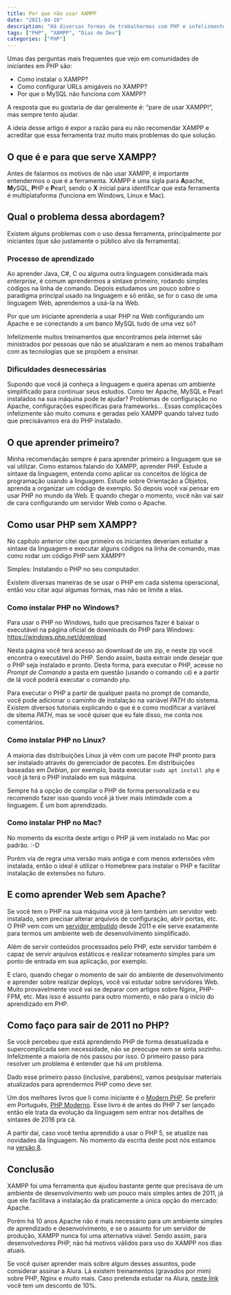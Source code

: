 ```yaml
---
title: Por que não usar XAMPP
date: "2021-04-10"
description: "Há diversas formas de trabalharmos com PHP e infelizmente uma das mais ensinadas é através do XAMPP. Neste artigo vamos resopnder a pergunta “Por que não usar XAMPP?”"
tags: ["PHP", "XAMPP", "Dias de Dev"]
categories: ["PHP"]
---
```

Umas das perguntas mais frequentes que vejo em comunidades de iniciantes em PHP são:
- Como instalar o XAMPP?
- Como configurar URLs amigáveis no XAMPP?
- Por que o MySQL não funciona com XAMPP?

A resposta que eu gostaria de dar geralmente é: “pare de usar XAMPP!”, mas sempre tento ajudar.

A ideia desse artigo é expor a razão para eu não recomendar XAMPP e acreditar que essa ferramenta traz muito mais
problemas do que solução.

## O que é e para que serve XAMPP?

Antes de falarmos os motivos de não usar XAMPP, é importante entendermos o que é a ferramenta. XAMPP é uma sigla para
**A**pache, **M**ySQL, **P**HP e **P**earl, sendo o **X** inicial para identificar que esta ferramenta é multiplataforma
(funciona em Windows, Linux e Mac).

## Qual o problema dessa abordagem?

Existem alguns problemas com o uso dessa ferramenta, principalmente por iniciantes (que são justamente o público alvo da
ferramenta).

### Processo de aprendizado

Ao aprender Java, C#, C ou alguma outra linguagem considerada mais _enterprise_, é comum aprendermos a sintaxe primeiro,
rodando simples códigos na linha de comando. Depois estudamos um pouco sobre o paradigma principal usado na linguagem e
só então, se for o caso de uma linguagem Web, aprendemos a usá-la na Web.

Por que um iniciante aprenderia a usar PHP na Web configurando um Apache e se conectando a um banco MySQL tudo de uma
vez só?

Infelizmente muitos treinamentos que encontramos pela internet são ministrados por pessoas que não se atualizaram e nem
ao menos trabalham com as tecnologias que se propõem a ensinar.

### Dificuldades desnecessárias

Supondo que você já conheça a linguagem e queira apenas um ambiente simplificado para continuar seus estudos. Como ter
Apache, MySQL e Pearl instalados na sua máquina pode te ajudar? Problemas de configuração no Apache, configurações
específicas para frameworks… Essas complicações infelizmente são muito comuns e geradas pelo XAMPP quando talvez tudo que
precisávamos era do PHP instalado.

## O que aprender primeiro?

Minha recomendação sempre é para aprender primeiro a linguagem que se vai utilizar. Como estamos falando do XAMPP,
aprender PHP. Estude a sintaxe da linguagem, entenda como aplicar os conceitos de lógica de programação usando a
linguagem. Estude sobre Orientação a Objetos, aprenda a organizar um código de exemplo. Só depois você vai pensar em
usar PHP no mundo da Web. E quando chegar o momento, você não vai sair de cara configurando um servidor Web como o
Apache.

## Como usar PHP sem XAMPP?

No capítulo anterior citei que primeiro os iniciantes deveriam estudar a sintaxe da linguagem e executar alguns códigos
na linha de comando, mas como rodar um código PHP sem XAMPP?

Simples: Instalando o PHP no seu computador.

Existem diversas maneiras de se usar o PHP em cada sistema operacional, então vou citar aqui algumas formas, mas não se
limite a elas.

### Como instalar PHP no Windows?

Para usar o PHP no Windows, tudo que precisamos fazer é baixar o executável na página oficial de downloads do PHP para
Windows: https://windows.php.net/download

Nesta página você terá acesso ao download de um zip, e neste zip você encontra o executável do PHP. Sendo assim, basta
extrair onde desejar que o PHP seja instalado e pronto. Desta forma, para executar o PHP, acesse no _Prompt de Comando_
a pasta em questão (usando o comando `cd`) e a partir de lá você poderá executar o comando `php`.

Para executar o PHP a partir de qualquer pasta no prompt de comando, você pode adicionar o caminho de instalação na
variável _PATH_ do sistema. Existem diversos tutoriais explicando o que é e como modificar a variável de sitema _PATH_,
mas se você quiser que eu fale disso, me conta nos comentários.

### Como instalar PHP no Linux?

A maioria das distribuições Linux já vêm com um pacote PHP pronto para ser instalado através do gerenciador de pacotes.
Em distribuições baseadas em _Debian_, por exemplo, basta executar `sudo apt install php` e você já terá o PHP instalado
em sua máquina.

Sempre há a opção de compilar o PHP de forma personalizada e eu recomendo fazer isso quando você já tiver mais intimdade
com a linguagem. É um bom aprendizado.

### Como instalar PHP no Mac?

No momento da escrita deste artigo o PHP já vem instalado no Mac por padrão. :-D

Porém via de regra uma versão mais antiga e com menos extensões vêm instalada, então o ideal é utilizar o Homebrew
para instalar o PHP e facilitar instalação de extensões no futuro.

## E como aprender Web sem Apache?

Se você tem o PHP na sua máquina você já tem também um servidor web instalado, sem precisar alterar arquivos de configuração, abrir
portas, etc. O PHP vem com um [servidor embutido](https://www.php.net/manual/en/features.commandline.webserver.php)
desde 2011 e ele serve exatamente para termos um ambiente web de desenvolvimento simplificado.

Além de servir conteúdos processados pelo PHP, este servidor também é capaz de servir arquivos estáticos e realizar
roteamento simples para um ponto de entrada em sua aplicação, por exemplo.

E claro, quando chegar o momento de sair do ambiente de desenvolvimento e aprender sobre realizar deploys, você vai
estudar sobre servidores Web. Muito provavelmente você vai se deparar com artigos sobre Nginx, PHP-FPM, etc. Mas isso é
assunto para outro momento, e não para o início do aprendizado em PHP.

## Como faço para sair de 2011 no PHP?

Se você percebeu que está aprendendo PHP de forma desatualizada e supercomplicada sem necessidade, não se preocupe nem
se sinta sozinho. Infelizmente a maioria de nós passou por isso. O primeiro passo para resolver um problema é entender
que há um problema.

Dado esse primeiro passo (inclusive, parabéns), vamos pesquisar materiais atualizados para aprendermos PHP como deve ser.

Um dos melhores livros que li como iniciante é o [Modern PHP](https://amzn.to/3fTOPaF).
Se preferir em Português, [PHP Moderno](https://amzn.to/3dLk4lx). Esse livro é de antes do PHP 7 ser lançado então ele
trata da evolução da linguagem sem entrar nos detalhes de sintaxes de 2016 pra cá.

A partir daí, caso você tenha aprendido a usar o PHP 5, se atualize nas novidades da linguagem. No momento da escrita
deste post nós estamos na [versão 8](https://www.youtube.com/playlist?list=PL3j2sfzg3FPuQXklYI2LumuG7jgZsj7cK). 

## Conclusão

XAMPP foi uma ferramenta que ajudou bastante gente que precisava de um ambiente de desenvolvimento web um pouco mais
simples antes de 2011, já que ele facilitava a instalação da praticamente a única opção do mercado: Apache.

Porém há 10 anos Apache não é mais necessário para um ambiente simples de aprendizado e desenvolvimento, e se o assunto
for um servidor de produção, XAMPP nunca foi uma alternativa viável. Sendo assim, para desenvolvedores PHP, não há
motivos válidos para uso do XAMPP nos dias atuais.

Se você quiser aprender mais sobre algum desses assuntos, pode considerar assinar a Alura. Lá existem treinamentos (gravados por mim) sobre PHP, Nginx e muito mais. Caso pretenda estudar na Alura, [neste link](https://www.alura.com.br/promocao/diasdedev) você tem um desconto de 10%.
